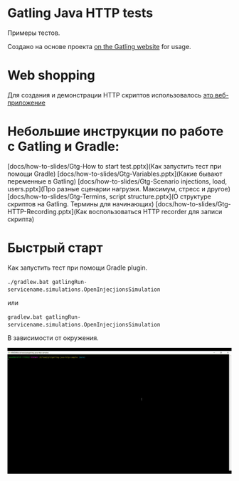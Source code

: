Gatling Java HTTP tests
=============================================

Примеры тестов.

Создано на основе проекта
[on the Gatling website](https://gatling.io/docs/current/extensions/gradle_plugin/) for usage.


# Web shopping

Для создания и демонстрации HTTP скриптов использовалось [это веб-приложение](https://github.com/Roman-Kislyy/web-tutorial-shopping-center)


# Небольшие инструкции по работе с Gatling и Gradle:
[docs/how-to-slides/Gtg-How to start test.pptx](Как запустить тест при помощи Gradle)
[docs/how-to-slides/Gtg-Variables.pptx](Какие бывают переменные в Gatling)
[docs/how-to-slides/Gtg-Scenario injections, load, users.pptx](Про разные сценарии нагрузки. Максимум, стресс и другое)
[docs/how-to-slides/Gtg-Termins, script structure.pptx](О структуре скриптов на Gatling. Термины для начинающих)
[docs/how-to-slides/Gtg-HTTP-Recording.pptx](Как воспользоваться HTTP recorder для записи скрипта)
 
# Быстрый старт

Как запустить тест при помощи Gradle plugin.

`./gradlew.bat gatlingRun-servicename.simulations.OpenInjecjionsSimulation`

или 

`gradlew.bat gatlingRun-servicename.simulations.OpenInjecjionsSimulation`

В зависимости от окружения.

![](docs/img/GatlingRun.gif)
